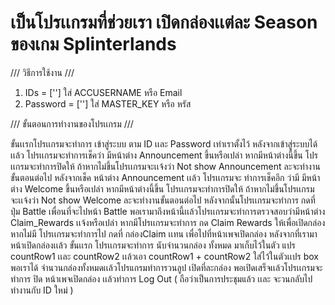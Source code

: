 # เป็นโปรเเกรมที่ช่วยเรา เปิดกล่องเเต่ละ Season ของเกม Splinterlands


/// วิธีการใช้งาน ///

1. IDs = [''] ใส่ ACCUSERNAME หรือ Email
2. Password = [''] ใส่ MASTER_KEY หรือ หรัส 

/// ขั้นตอนการทำงานของโปรเเกรม ///

ขั้นเเรกโปรเเกรมจะทำการ เข้าสู่ระบบ ตาม ID เเละ Password เท่าเราตั้งไว้
หลังจากเข้าสู่ระบบได้เเล้ว โปรเเกรมจะทำการเช็คว่า มีหน้าต่าง Announcement ขึ้นหรือเปล่า หากมีหน้าต่างนี้ขึ้น โปรเเกรมจะทำการปิดให้ ถ้าหากไม่ขึ้นโปรเเกรมจะเเจ้งว่า  Not show Announcement ละจะทำงานขั้นตอนต่อไป
หลังจากเช็ค หน้าต่าง Announcement เเล้ว โปรเเกรมจะ ทำการเช็คอีก ว่ามี มีหน้าต่าง Welcome ขึ้นหรือเปล่า หากมีหน้าต่างนี้ขึ้น โปรเเกรมจะทำการปิดให้ ถ้าหากไม่ขึ้นโปรเเกรมจะเเจ้งว่า  Not show Welcome ละจะทำงานขั้นตอนต่อไป
หลังจากนั้นโปรเเกรมจะทำการ กดที่ ปุ่ม Battle เพื่อนที่จะไปหน้า Battle พอเรามาถึงหน้านี้เเล้วโปรเเกรมจะทำการตรวจสอบว่ามีหน้าต่าง Claim_Rewards เเจ้งหรือเปล่า หากมีโปรเเกรมจะทำการ กด Claim Rewards ให้เพื่อเปิดกล่อง หากไม่มี โปรเเกรมจะทำการไป กดที่ กล่องClaim เเทน เพื่อไปที่หน้าเพจเปิดกล่อง
หลังจากที่เรามาหน้าเปิดกล่องเเล้ว ขั้นเเรก โปรเเกรมจะทำการ นับจำนวนกล่อง ทั้งหมด มาเก็บไว้ในตัว แปร countRow1 เเละ countRow2 เเล้วเอา countRow1 + countRow2 ใส่ไว้ในตัวเเปร box
พอเราได้ จำนวนกล่องทั้งหมดเเล้วโปรแกรมทำการวนลูป เปิดที่ละกล่อง
พอเปิดเสร็จเเล้วโปรเเกรมจะทำการ ปิด หน้าเพจเปิดกล่อง เเล้วทำการ Log Out ( ถือว่าเป็นการประชุมแล้ว เเละ จะวนกลับไปทำงานกับ ID ใหม่ )
